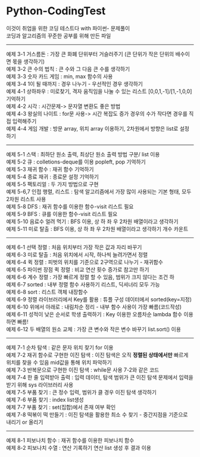 # Python-CodingTest
이것이 취업을 위한 코딩 테스트다 with 파이썬- 문제풀이<br>
코딩과 알고리즘의 꾸준한 공부를 위해 만든 파일<br>

-------------------------------------------------
예제 3-1 거스름돈 : 가장 큰 화폐 단위부터 거슬러주기 (큰 단위가 작은 단위의 배수이면 몫을 생각하기)<br>
예제 3-2 큰 수의 법칙 : 큰 수와 그 다음 큰 수를 생각하기 <br>
예제 3-3 숫자 카드 게임 : min, max 함수의 사용 <br>
예제 3-4 1이 될 때까지 : 경우 나누기 - 우선적인 경우 생각하기 <br>
예제 4-1 상하좌우 : 미로찾기, 격자 움직임을 나눌 수 있는 리스트 [0,0,1,-1]/[1,-1,0,0] 기억하기 <br>
예제 4-2 시각 : 시간문제-> 문자열 변환도 좋은 방법 <br>
예제 4-3 왕실의 나이트 : for문 사용-> 시간 복잡도 증가 경우의 수가 작다면 경우를 직접 입력해주기 <br>
예제 4-4 게임 개발 : 방문 array, 위치 array 이용하기, 2차원에서 방향은 list로 설정하기 <br>

-----------------------------------------------
예제 5-1 스택 : 최하단 원소 출력, 최상단 원소 출력 방법 구분/ list 이용 <br>
예제 5-2 큐 : colletions-deque를 이용 popleft, pop 기억하기 <br>
예제 5-3 재귀 함수 : 재귀 함수 기억하기 <br>
예제 5-4 종료 재귀 : 종료문 설정 기억하기 <br>
예제 5-5 팩토리얼 : 두 가지 방법으로 구현<br>
예제 5-6,7 인접 행렬, 리스트 : 탐색 알고리즘에서 가장 많이 사용되는 기본 형태, 모두 2차원 리스트 사용<br>
예제 5-8 DFS : 재귀 함수를 이용한 함수-visit 리스트 필요 <br>
예제 5-9 BFS : 큐를 이용한 함수-visit 리스트 필요 <br>
예제 5-10 음료수 얼려 먹기 : BFS 이용, 상 하 좌 우 2차원 배열이라고 생각하기 <br>
예제 5-11 미로 탈출 : BFS 이용, 상 하 좌 우 2차원 배열이라고 생각하기 개수 카운트 <br>

-----------------------------------------------

예제 6-1 선택 정렬 : 처음 위치부터 가장 작은 값과 자리 바꾸기 <br>
예제 6-3 미로 탈출 : 처음 위치에서 시작, 하나씩 늘려가면서 정렬 <br>
예제 6-4 퀵 정렬 : 피벗의 위치를 기준으로 2구역으로 나누기 - 재귀함수<br>
예제 6-5 파이썬 장점 퀵 정렬 : 비교 연산 횟수 증가로 참고만 하기<br>
예제 6-6 계수 정렬 : 가장 빠르게 정렬 할 수 있음, 범위가 크지 않다는 조건 하<br>
예제 6-7 sorted : 내부 정렬 함수 사용하기 리스트, 딕셔너리 모두 가능<br>
예제 6-8 sort : 리스트 객체 내장함수<br>
예제 6-9 정렬 라이브러리에서 Key를 활용 : 튜플 구성 데이터에서 sorted(key=지정) <br>
예제 6-10 위에서 아래로 : 내림차순 정리 - 내부 함수 사용이 가장 빠름(코드작성) <br>
예제 6-11 성적이 낮은 순서로 학생 출력하기 : Key 이용한 오름차순 lambda 함수 이용하면 빠름! <br>
예제 6-12 두 배열의 원소 교체 : 가장 큰 변수와 작은 변수 바꾸기 list.sort() 이용 <br>

-----------------------------------------------

예제 7-1 순차 탐색 : 같은 문자 위치 찾기 for 이용 <br>
예제 7-2 재귀 함수로 구현한 이진 탐색 : 이진 탐색은 오직 **정렬된 상태에서만** 빠르게 위치를 찾을 수 있음 mid값을 통해 위치 파악하기 <br>
예제 7-3 반복문으로 구현한 이진 탐색 : while문 사용 7-2와 같은 코드 <br>
예제 7-4 한 줄 입력받아 출력 : 입력 데이터, 탐색 범위가 큰 이진 탐색 문제에서 입력을 받기 위해 sys 라이브러리 사용 <br>
예제 7-5 부품 찾기 : 큰 정수 입력, 범위가 클 경우 이진 탐색 생각하기 <br>
예제 7-6 부품 찾기 : index list생성 <br>
예제 7-7 부품 찾기 : set(집합)에서 존재 여부 확인 <br>
예제 7-8 떡볶이 떡 만들기 : 이진 탐색을 활용한 최소 수 찾기 - 중간지점을 기준으로 내리기 or 올리기 <br>

-----------------------------------------------

예제 8-1 피보나치 함수 : 재귀 함수를 이용한 피보나치 함수 <br>
예제 8-2 피보나치 수열 : 연산 기록하기 연산 list 생성 후 결과 이용 <br>



